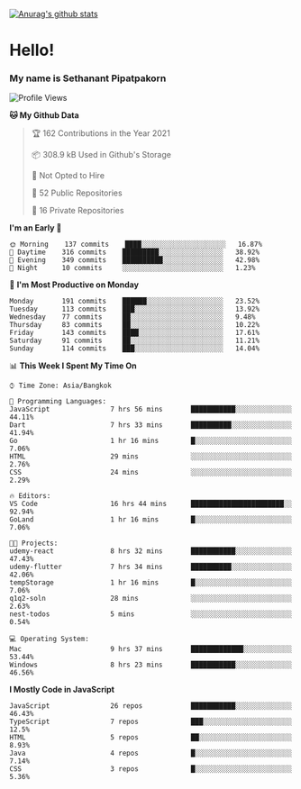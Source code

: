[![Anurag's github stats](https://github-readme-stats.vercel.app/api?username=thetkpark&count_private=true&show_icons=true&theme=dracula)](https://github.com/anuraghazra/github-readme-stats)

# Hello!
### My name is Sethanant Pipatpakorn

<!--START_SECTION:waka-->
![Profile Views](http://img.shields.io/badge/Profile%20Views-6-blue)

**🐱 My Github Data** 

> 🏆 162 Contributions in the Year 2021
 > 
> 📦 308.9 kB Used in Github's Storage 
 > 
> 🚫 Not Opted to Hire
 > 
> 📜 52 Public Repositories 
 > 
> 🔑 16 Private Repositories  
 > 
**I'm an Early 🐤** 

```text
🌞 Morning    137 commits    ████░░░░░░░░░░░░░░░░░░░░░   16.87% 
🌆 Daytime    316 commits    █████████░░░░░░░░░░░░░░░░   38.92% 
🌃 Evening    349 commits    ██████████░░░░░░░░░░░░░░░   42.98% 
🌙 Night      10 commits     ░░░░░░░░░░░░░░░░░░░░░░░░░   1.23%

```
📅 **I'm Most Productive on Monday** 

```text
Monday       191 commits    ██████░░░░░░░░░░░░░░░░░░░   23.52% 
Tuesday      113 commits    ███░░░░░░░░░░░░░░░░░░░░░░   13.92% 
Wednesday    77 commits     ██░░░░░░░░░░░░░░░░░░░░░░░   9.48% 
Thursday     83 commits     ██░░░░░░░░░░░░░░░░░░░░░░░   10.22% 
Friday       143 commits    ████░░░░░░░░░░░░░░░░░░░░░   17.61% 
Saturday     91 commits     ██░░░░░░░░░░░░░░░░░░░░░░░   11.21% 
Sunday       114 commits    ███░░░░░░░░░░░░░░░░░░░░░░   14.04%

```


📊 **This Week I Spent My Time On** 

```text
⌚︎ Time Zone: Asia/Bangkok

💬 Programming Languages: 
JavaScript               7 hrs 56 mins       ███████████░░░░░░░░░░░░░░   44.11% 
Dart                     7 hrs 33 mins       ██████████░░░░░░░░░░░░░░░   41.94% 
Go                       1 hr 16 mins        █░░░░░░░░░░░░░░░░░░░░░░░░   7.06% 
HTML                     29 mins             ░░░░░░░░░░░░░░░░░░░░░░░░░   2.76% 
CSS                      24 mins             ░░░░░░░░░░░░░░░░░░░░░░░░░   2.29%

🔥 Editors: 
VS Code                  16 hrs 44 mins      ███████████████████████░░   92.94% 
GoLand                   1 hr 16 mins        █░░░░░░░░░░░░░░░░░░░░░░░░   7.06%

🐱‍💻 Projects: 
udemy-react              8 hrs 32 mins       ███████████░░░░░░░░░░░░░░   47.43% 
udemy-flutter            7 hrs 34 mins       ██████████░░░░░░░░░░░░░░░   42.06% 
tempStorage              1 hr 16 mins        █░░░░░░░░░░░░░░░░░░░░░░░░   7.06% 
q1q2-soln                28 mins             ░░░░░░░░░░░░░░░░░░░░░░░░░   2.63% 
nest-todos               5 mins              ░░░░░░░░░░░░░░░░░░░░░░░░░   0.54%

💻 Operating System: 
Mac                      9 hrs 37 mins       █████████████░░░░░░░░░░░░   53.44% 
Windows                  8 hrs 23 mins       ███████████░░░░░░░░░░░░░░   46.56%

```

**I Mostly Code in JavaScript** 

```text
JavaScript               26 repos            ███████████░░░░░░░░░░░░░░   46.43% 
TypeScript               7 repos             ███░░░░░░░░░░░░░░░░░░░░░░   12.5% 
HTML                     5 repos             ██░░░░░░░░░░░░░░░░░░░░░░░   8.93% 
Java                     4 repos             █░░░░░░░░░░░░░░░░░░░░░░░░   7.14% 
CSS                      3 repos             █░░░░░░░░░░░░░░░░░░░░░░░░   5.36%

```



<!--END_SECTION:waka-->
